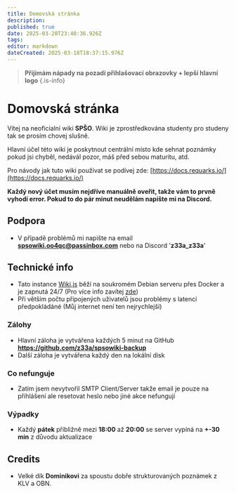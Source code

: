 ```yaml
---
title: Domovská stránka
description: 
published: true
date: 2025-03-20T23:40:36.926Z
tags: 
editor: markdown
dateCreated: 2025-03-18T18:37:15.976Z
---
```


> **Přijímám nápady na pozadí přihlašovací obrazovky + lepší hlavní logo**
{.is-info}

# Domovská stránka
Vítej na neoficialní wiki **SPŠO**. Wiki je zprostředkována studenty pro studeny tak se prosím chovej slušně.

Hlavní účel této wiki je poskytnout centrální místo kde sehnat poznámky pokud jsi chyběl, nedávál pozor, máš před sebou maturitu, atd.

Pro návody jak tuto wiki používat se podívej zde: [https://docs.requarks.io/](https://docs.requarks.io/)

**Každý nový účet musím nejdříve manuálně oveřit, takže vám to prvně vyhodí error. Pokud to do pár minut neudělám napište mi na Discord.**

## Podpora
- V případě problémů mi napište na email **spsowiki.oo4qc@passinbox.com** nebo na Discord '**z33a_z33a**'

## Technické info
- Tato instance [Wiki.js](https://js.wiki/) běží na soukromém Debian serveru přes Docker a je zapnutá 24/7 (Pro více info zavítej [zde](/cs/offtopic/technicke-info))
- Při větším počtu připojených uživatelů jsou problémy s latencí předpokládáné (Můj internet není ten nejrychlejší)

### Zálohy
- Hlavní záloha je vytvářena každých 5 minut na GitHub **https://github.com/z33a/spsowiki-backup**
- Další záloha je vytvářena každý den na lokální disk

### Co nefunguje
- Zatím jsem nevytvořil SMTP Client/Server takže email je pouze na přihlášení ale resetovat heslo nebo jiné akce nefungují

### Výpadky
- Každý **pátek** příbližně mezi **18:00** až **20:00** se server vypíná na **+-30 min** z důvodu aktualizace

## Credits
- Velké dík **Dominikovi** za spoustu dobře strukturovaných poznámek z KLV a OBN.